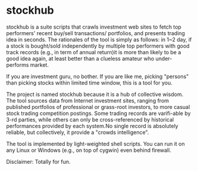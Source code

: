 stockhub
========

stockhub is a suite scripts that crawls investment web sites to fetch top performers' recent buy/sell transactions/ portfolios, and presents trading idea in seconds. The rationales of the tool is simply as follows: 
in 1~2 day, if a stock is bought/sold independently by multiple top performers with good track records (e.g., in term of annual return)it is more than likely to be a good idea again, at least better than a clueless amateur who under-performs market. 

If you are investment guru, no bother. If you are like me, picking "persons" than picking stocks within limited time window, this is a tool for you.

The project is named stockhub because it is a hub of collective wisdom. The tool sources data from Internet investment sites, ranging from published portfolios of professional or grass-root investors, to more casual stock trading competition postings. Some trading records are varifi-able by 3-rd parties, while others can only be cross-referenced by historical performances provided by each system.No single record is absolutely reliable, but collectively, it provide a "crowds intelligence". 

The tool is implemented by light-weighted shell scripts. You can run it on any Linux or Windows (e.g., on top of cygwin) even behind firewall. 

Disclaimer: Totally for fun. 


